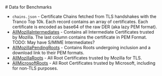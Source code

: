 # Data for Benchmarks

* `chains.json` - Certificate Chains fetched from TLS handshakes with the Tranco Top 10k. Each record contains an array of certificates. Each certificate is encoded as base64 of the raw DER (aka lazy PEM format).
* [AllMozillaIntermediates](https://ccadb.my.salesforce-sites.com/mozilla/PublicAllIntermediateCertsWithPEMCSV) - Contains all Intermediate Certificates trusted by Mozilla. The last column contains the certificate in PEM Format. TODO: May have S/MIME Intermediates?
* [AllMozillaPendingRoots](https://ccadb.my.salesforce-sites.com/mozilla/UpcomingRootInclusionsReportCSVFormat) - Contains Roots undergoing inclusion and a download link to their PEM formats.
* [AllMozillaRoots](https://ccadb.my.salesforce-sites.com/mozilla/IncludedRootsPEMCSV?TrustBitsInclude=Websites) - All Root Certificates trusted by Mozilla for TLS.
* [AllMicrosoftRoots](https://ccadb-public.secure.force.com/microsoft/IncludedCACertificateReportForMSFTCSVPEM) - All Root Certificates trusted by Microsoft, including for non-TLS purposes.